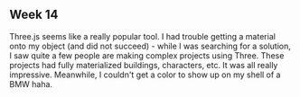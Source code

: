 ## **Week 14** ##

Three.js seems like a really popular tool. I had trouble getting a material onto my object (and did not succeed) - while I was searching for a solution, I saw quite a few people are making complex projects using Three. These projects had fully materialized buildings, characters, etc. It was all really impressive. Meanwhile, I couldn't get a color to show up on my shell of a BMW haha. 
